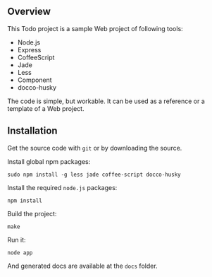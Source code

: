 Overview
--------

This Todo project is a sample Web project of following tools:

* Node.js
* Express
* CoffeeScript
* Jade
* Less
* Component
* docco-husky

The code is simple, but workable. It can be used as a reference or a template of a Web project.

Installation
------------

Get the source code with `git` or by downloading the source.

Install global npm packages:

	sudo npm install -g less jade coffee-script docco-husky

Install the required `node.js` packages:

    npm install
	
Build the project:

    make
	
Run it:

    node app
	
And generated docs are available at the `docs` folder.
